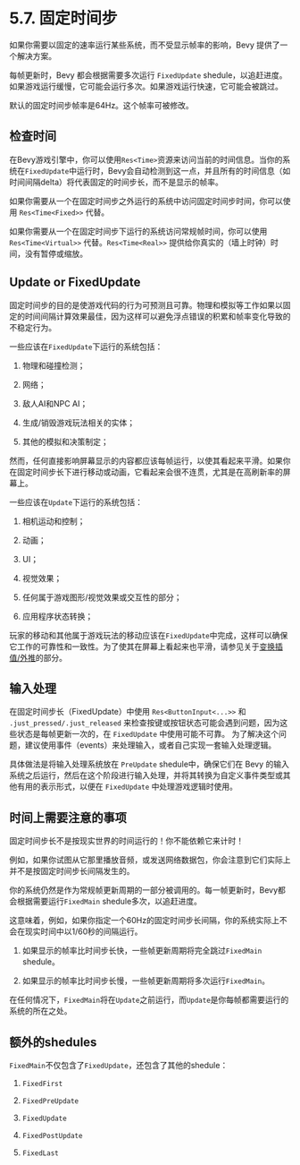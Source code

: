 # 5.7. 固定时间步

如果你需要以固定的速率运行某些系统，而不受显示帧率的影响，Bevy 提供了一个解决方案。

每帧更新时，Bevy 都会根据需要多次运行 `FixedUpdate` shedule，以追赶进度。如果游戏运行缓慢，它可能会运行多次。如果游戏运行快速，它可能会被跳过。

默认的固定时间步帧率是64Hz。这个帧率可被修改。

## 检查时间

在Bevy游戏引擎中，你可以使用`Res<Time>`资源来访问当前的时间信息。当你的系统在`FixedUpdate`中运行时，Bevy会自动检测到这一点，并且所有的时间信息（如时间间隔delta）将代表固定的时间步长，而不是显示的帧率。

如果你需要从一个在固定时间步之外运行的系统中访问固定时间步时间，你可以使用 `Res<Time<Fixed>>` 代替。

如果你需要从一个在固定时间步下运行的系统访问常规帧时间，你可以使用 `Res<Time<Virtual>>` 代替。`Res<Time<Real>>` 提供给你真实的（墙上时钟）时间，没有暂停或缩放。

## Update or FixedUpdate

固定时间步的目的是使游戏代码的行为可预测且可靠。物理和模拟等工作如果以固定的时间间隔计算效果最佳，因为这样可以避免浮点错误的积累和帧率变化导致的不稳定行为。

一些应该在`FixedUpdate`下运行的系统包括：

1. 物理和碰撞检测；

2. 网络；

3. 敌人AI和NPC AI；

4. 生成/销毁游戏玩法相关的实体；

5. 其他的模拟和决策制定；

然而，任何直接影响屏幕显示的内容都应该每帧运行，以使其看起来平滑。如果你在固定时间步长下进行移动或动画，它看起来会很不连贯，尤其是在高刷新率的屏幕上。

一些应该在`Update`下运行的系统包括：

1. 相机运动和控制；

2. 动画；

3. UI；

4. 视觉效果；

5. 任何属于游戏图形/视觉效果或交互性的部分；

6. 应用程序状态转换；

玩家的移动和其他属于游戏玩法的移动应该在`FixedUpdate`中完成，这样可以确保它工作的可靠性和一致性。为了使其在屏幕上看起来也平滑，请参见关于[变换插值/外推](./transiton_interpolation_and_extrapolation.md)的部分。

## 输入处理

在固定时间步长（FixedUpdate）中使用 `Res<ButtonInput<...>>` 和 `.just_pressed/.just_released` 来检查按键或按钮状态可能会遇到问题，因为这些状态是每帧更新一次的，在 `FixedUpdate` 中使用可能不可靠。
为了解决这个问题，建议使用事件（events）来处理输入，或者自己实现一套输入处理逻辑。

具体做法是将输入处理系统放在 `PreUpdate` shedule中，确保它们在 Bevy 的输入系统之后运行，然后在这个阶段进行输入处理，并将其转换为自定义事件类型或其他有用的表示形式，以便在 `FixedUpdate` 中处理游戏逻辑时使用。

## 时间上需要注意的事项

固定时间步长不是按现实世界的时间运行的！你不能依赖它来计时！

例如，如果你试图从它那里播放音频，或发送网络数据包，你会注意到它们实际上并不是按固定时间步长间隔发生的。

你的系统仍然是作为常规帧更新周期的一部分被调用的。每一帧更新时，Bevy都会根据需要运行`FixedMain` shedule多次，以追赶进度。

这意味着，例如，如果你指定一个60Hz的固定时间步长间隔，你的系统实际上不会在现实时间中以1/60秒的间隔运行。

1. 如果显示的帧率比时间步长快，一些帧更新周期将完全跳过`FixedMain` shedule。 

2. 如果显示的帧率比时间步长慢，一些帧更新周期将多次运行`FixedMain`。 

在任何情况下，`FixedMain`将在`Update`之前运行，而`Update`是你每帧都需要运行的系统的所在之处。

## 额外的shedules

`FixedMain`不仅包含了`FixedUpdate`，还包含了其他的shedule：

1. `FixedFirst`

2. `FixedPreUpdate`

3. `FixedUpdate`

4. `FixedPostUpdate`

5. `FixedLast`